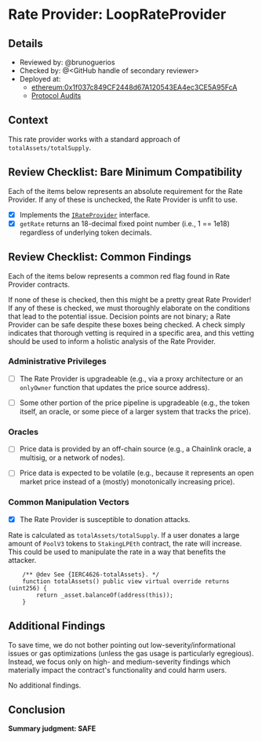 # Rate Provider: LoopRateProvider

## Details
- Reviewed by: @brunoguerios
- Checked by: @\<GitHub handle of secondary reviewer\>
- Deployed at:
    - [ethereum:0x1f037c849CF2448d67A120543EA4ec3CE5A95FcA](https://etherscan.io/address/0x1f037c849CF2448d67A120543EA4ec3CE5A95FcA)
    - [Protocol Audits](https://docs.loopfi.xyz/extras/security)

## Context
This rate provider works with a standard approach of `totalAssets/totalSupply`.

## Review Checklist: Bare Minimum Compatibility
Each of the items below represents an absolute requirement for the Rate Provider. If any of these is unchecked, the Rate Provider is unfit to use.

- [x] Implements the [`IRateProvider`](https://github.com/balancer/balancer-v2-monorepo/blob/bc3b3fee6e13e01d2efe610ed8118fdb74dfc1f2/pkg/interfaces/contracts/pool-utils/IRateProvider.sol) interface.
- [x] `getRate` returns an 18-decimal fixed point number (i.e., 1 == 1e18) regardless of underlying token decimals.

## Review Checklist: Common Findings
Each of the items below represents a common red flag found in Rate Provider contracts.

If none of these is checked, then this might be a pretty great Rate Provider! If any of these is checked, we must thoroughly elaborate on the conditions that lead to the potential issue. Decision points are not binary; a Rate Provider can be safe despite these boxes being checked. A check simply indicates that thorough vetting is required in a specific area, and this vetting should be used to inform a holistic analysis of the Rate Provider.

### Administrative Privileges
- [ ] The Rate Provider is upgradeable (e.g., via a proxy architecture or an `onlyOwner` function that updates the price source address).

- [ ] Some other portion of the price pipeline is upgradeable (e.g., the token itself, an oracle, or some piece of a larger system that tracks the price).

### Oracles
- [ ] Price data is provided by an off-chain source (e.g., a Chainlink oracle, a multisig, or a network of nodes).

- [ ] Price data is expected to be volatile (e.g., because it represents an open market price instead of a (mostly) monotonically increasing price).

### Common Manipulation Vectors
- [x] The Rate Provider is susceptible to donation attacks.

Rate is calculated as `totalAssets/totalSupply`. If a user donates a large amount of `PoolV3` tokens to `StakingLPEth` contract, the rate will increase. This could be used to manipulate the rate in a way that benefits the attacker.
```
    /** @dev See {IERC4626-totalAssets}. */
    function totalAssets() public view virtual override returns (uint256) {
        return _asset.balanceOf(address(this));
    }
```

## Additional Findings
To save time, we do not bother pointing out low-severity/informational issues or gas optimizations (unless the gas usage is particularly egregious). Instead, we focus only on high- and medium-severity findings which materially impact the contract's functionality and could harm users.

No additional findings.

## Conclusion
**Summary judgment: SAFE**


